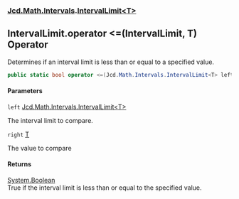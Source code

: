### [Jcd.Math.Intervals](Jcd.Math.Intervals.md 'Jcd.Math.Intervals').[IntervalLimit&lt;T&gt;](Jcd.Math.Intervals.IntervalLimit_T_.md 'Jcd.Math.Intervals.IntervalLimit<T>')

## IntervalLimit<T>.operator <=(IntervalLimit<T>, T) Operator

Determines if an interval limit is less than or equal to a specified value.

```csharp
public static bool operator <=(Jcd.Math.Intervals.IntervalLimit<T> left, T right);
```
#### Parameters

<a name='Jcd.Math.Intervals.IntervalLimit_T_.op_LessThanOrEqual(Jcd.Math.Intervals.IntervalLimit_T_,T).left'></a>

`left` [Jcd.Math.Intervals.IntervalLimit&lt;](Jcd.Math.Intervals.IntervalLimit_T_.md 'Jcd.Math.Intervals.IntervalLimit<T>')[T](Jcd.Math.Intervals.IntervalLimit_T_.md#Jcd.Math.Intervals.IntervalLimit_T_.T 'Jcd.Math.Intervals.IntervalLimit<T>.T')[&gt;](Jcd.Math.Intervals.IntervalLimit_T_.md 'Jcd.Math.Intervals.IntervalLimit<T>')

The interval limit to compare.

<a name='Jcd.Math.Intervals.IntervalLimit_T_.op_LessThanOrEqual(Jcd.Math.Intervals.IntervalLimit_T_,T).right'></a>

`right` [T](Jcd.Math.Intervals.IntervalLimit_T_.md#Jcd.Math.Intervals.IntervalLimit_T_.T 'Jcd.Math.Intervals.IntervalLimit<T>.T')

The value to compare

#### Returns
[System.Boolean](https://docs.microsoft.com/en-us/dotnet/api/System.Boolean 'System.Boolean')  
True if the interval limit is less than or equal to the specified value.